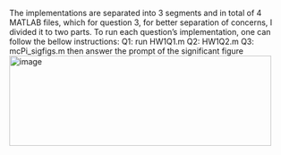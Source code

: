 The implementations are separated into 3 segments and in total of 4 MATLAB files, which for question 3, for better separation of concerns, I divided it to two parts. To run each question’s implementation, one can follow the bellow instructions:
Q1: run HW1Q1.m
Q2: HW1Q2.m
Q3: mcPi_sigfigs.m then answer the prompt of the significant figure
<img width="468" height="161" alt="image" src="https://github.com/user-attachments/assets/9730fe6d-27ce-46ad-a364-3da08c4e61f4" />
